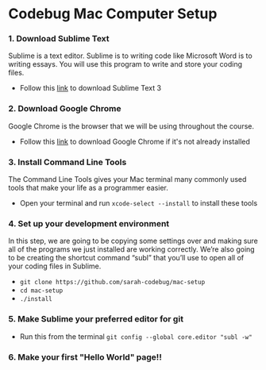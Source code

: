 # Codebug Mac Computer Setup

### 1. Download Sublime Text
Sublime is a text editor. Sublime is to writing code like Microsoft Word is to writing essays. You will use this program to write and store your coding files.
  - Follow this [link](https://www.sublimetext.com/3) to download Sublime Text 3

### 2. Download Google Chrome
Google Chrome is the browser that we will be using throughout the course. 
  - Follow this [link](https://www.google.com/chrome/) to download Google Chrome if it's not already installed

### 3. Install Command Line Tools
The Command Line Tools gives your Mac terminal many commonly used tools that make your life as a programmer easier. 
  - Open your terminal and run `xcode-select --install` to install these tools

### 4. Set up your development environment
In this step, we are going to be copying some settings over and making sure all of the programs we just installed are working correctly. We’re also going to be creating the shortcut command “subl” that you’ll use to open all of your coding files in Sublime.
  - `git clone https://github.com/sarah-codebug/mac-setup`
  - `cd mac-setup`
  - `./install`

### 5. Make Sublime your preferred editor for git
  - Run this from the terminal `git config --global core.editor "subl -w"`

### 6. Make your first "Hello World" page!!
